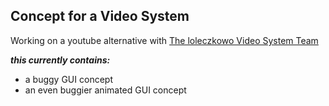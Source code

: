 ## Concept for a Video System

Working on a youtube alternative with [The loleczkowo Video System Team](videosystem.loleczkowo.com/discord)

***this currently contains:***
- a buggy GUI concept
- an even buggier animated GUI concept
